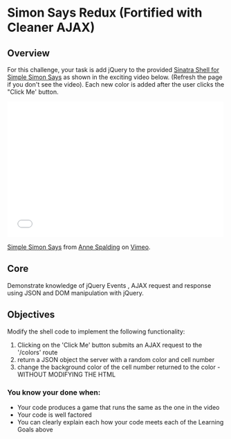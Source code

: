 <h1>Simon Says Redux (Fortified with Cleaner AJAX)</h1>

<h2 id="toc_0">Overview</h2>

<p>For this challenge, your task is add jQuery to the provided <a href="http://cl.ly/2j2l1u1b3l43">Sinatra Shell for Simple Simon Says</a> as shown in the exciting video below. (Refresh the page if you don&#39;t see the video).  Each new color is added after the user clicks the &quot;Click Me&#39; button. </p>

<iframe src="//player.vimeo.com/video/65261103" width="500" height="313" frameborder="0" webkitallowfullscreen mozallowfullscreen allowfullscreen></iframe> <p><a href="http://vimeo.com/65261103">Simple Simon Says</a> from <a href="http://vimeo.com/user9970137">Anne Spalding</a> on <a href="https://vimeo.com">Vimeo</a>.</p>

<h2 id="toc_1">Core</h2>

<p>Demonstrate knowledge of jQuery Events , AJAX request and response using JSON and DOM manipulation with jQuery.</p>

<h2 id="toc_2">Objectives</h2>

<p>Modify the shell code to implement the following functionality:
<ol><li>Clicking on the &#39;Click Me&#39; button submits an AJAX request to the &#39;/colors&#39; route</li>
<li>return a JSON object the server with a random color and cell number</li>
<li>change the background color of the cell number returned to the color - WITHOUT MODIFYING THE HTML</li>
</ol></p>

<h3 id="toc_3">You know your done when:</h3>

<ul>
<li>Your code produces a game that runs the same as the one in the video</li>
<li>Your code is well factored</li>
<li>You can clearly explain each how your code meets each of the Learning Goals above</li>
</ul>

</div>
